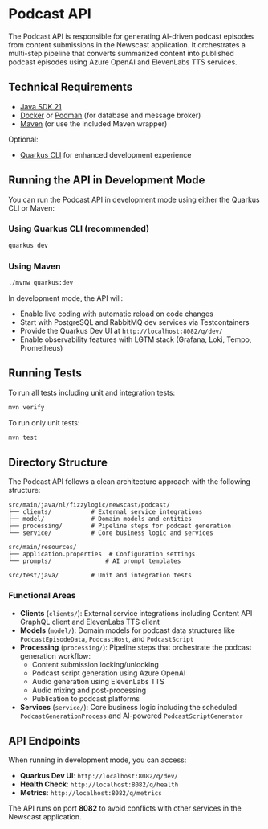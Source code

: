 # Podcast API

The Podcast API is responsible for generating AI-driven podcast episodes from content submissions in the Newscast application. It orchestrates a multi-step pipeline that converts summarized content into published podcast episodes using Azure OpenAI and ElevenLabs TTS services.

## Technical Requirements

- [Java SDK 21](https://bell-sw.com/pages/downloads/#jdk-21-lts)
- [Docker](https://www.docker.com/products/docker-desktop/) or [Podman](https://podman.io/) (for database and message broker)
- [Maven](https://maven.apache.org/) (or use the included Maven wrapper)

Optional:
- [Quarkus CLI](https://quarkus.io/guides/cli-tooling) for enhanced development experience

## Running the API in Development Mode

You can run the Podcast API in development mode using either the Quarkus CLI or Maven:

### Using Quarkus CLI (recommended)
```bash
quarkus dev
```

### Using Maven
```bash
./mvnw quarkus:dev
```

In development mode, the API will:
- Enable live coding with automatic reload on code changes
- Start with PostgreSQL and RabbitMQ dev services via Testcontainers
- Provide the Quarkus Dev UI at `http://localhost:8082/q/dev/`
- Enable observability features with LGTM stack (Grafana, Loki, Tempo, Prometheus)

## Running Tests

To run all tests including unit and integration tests:

```bash
mvn verify
```

To run only unit tests:

```bash
mvn test
```

## Directory Structure

The Podcast API follows a clean architecture approach with the following structure:

```
src/main/java/nl/fizzylogic/newscast/podcast/
├── clients/           # External service integrations
├── model/             # Domain models and entities  
├── processing/        # Pipeline steps for podcast generation
└── service/           # Core business logic and services

src/main/resources/
├── application.properties  # Configuration settings
└── prompts/               # AI prompt templates

src/test/java/         # Unit and integration tests
```

### Functional Areas

- **Clients** (`clients/`): External service integrations including Content API GraphQL client and ElevenLabs TTS client
- **Models** (`model/`): Domain models for podcast data structures like `PodcastEpisodeData`, `PodcastHost`, and `PodcastScript` 
- **Processing** (`processing/`): Pipeline steps that orchestrate the podcast generation workflow:
  - Content submission locking/unlocking
  - Podcast script generation using Azure OpenAI
  - Audio generation using ElevenLabs TTS
  - Audio mixing and post-processing
  - Publication to podcast platforms
- **Services** (`service/`): Core business logic including the scheduled `PodcastGenerationProcess` and AI-powered `PodcastScriptGenerator`

## API Endpoints

When running in development mode, you can access:

- **Quarkus Dev UI**: `http://localhost:8082/q/dev/`
- **Health Check**: `http://localhost:8082/q/health`
- **Metrics**: `http://localhost:8082/q/metrics`

The API runs on port **8082** to avoid conflicts with other services in the Newscast application.